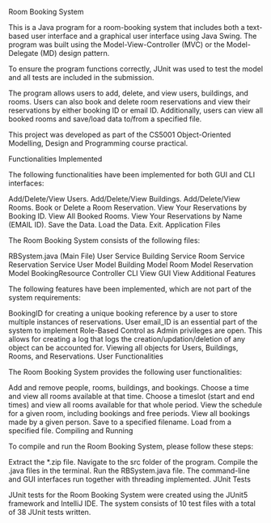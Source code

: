Room Booking System

This is a Java program for a room-booking system that includes both a text-based user interface and a graphical user interface using Java Swing. The program was built using the Model-View-Controller (MVC) or the Model-Delegate (MD) design pattern.

To ensure the program functions correctly, JUnit was used to test the model and all tests are included in the submission.

The program allows users to add, delete, and view users, buildings, and rooms. Users can also book and delete room reservations and view their reservations by either booking ID or email ID. Additionally, users can view all booked rooms and save/load data to/from a specified file.

This project was developed as part of the CS5001 Object-Oriented Modelling, Design and Programming course practical.

Functionalities Implemented

The following functionalities have been implemented for both GUI and CLI interfaces:

Add/Delete/View Users.
Add/Delete/View Buildings.
Add/Delete/View Rooms.
Book or Delete a Room Reservation.
View Your Reservations by Booking ID.
View All Booked Rooms.
View Your Reservations by Name (EMAIL ID).
Save the Data.
Load the Data.
Exit.
Application Files

The Room Booking System consists of the following files:

RBSystem.java (Main File)
User Service
Building Service
Room Service
Reservation Service
User Model
Building Model
Room Model
Reservation Model
BookingResource Controller
CLI View
GUI View
Additional Features

The following features have been implemented, which are not part of the system requirements:

BookingID for creating a unique booking reference by a user to store multiple instances of reservations.
User email_ID is an essential part of the system to implement Role-Based Control as Admin privileges are open. This allows for creating a log that logs the creation/updation/deletion of any object can be accounted for.
Viewing all objects for Users, Buildings, Rooms, and Reservations.
User Functionalities

The Room Booking System provides the following user functionalities:

Add and remove people, rooms, buildings, and bookings.
Choose a time and view all rooms available at that time.
Choose a timeslot (start and end times) and view all rooms available for that whole period.
View the schedule for a given room, including bookings and free periods.
View all bookings made by a given person.
Save to a specified filename.
Load from a specified file.
Compiling and Running

To compile and run the Room Booking System, please follow these steps:

Extract the *.zip file.
Navigate to the src folder of the program.
Compile the .java files in the terminal.
Run the RBSystem.java file.
The command-line and GUI interfaces run together with threading implemented.
JUnit Tests

JUnit tests for the Room Booking System were created using the JUnit5 framework and IntelliJ IDE. The system consists of 10 test files with a total of 38 JUnit tests written.
